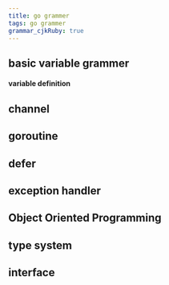 ```yaml
---
title: go grammer
tags: go grammer
grammar_cjkRuby: true
---
```



## basic variable grammer
#### variable definition



## channel

## goroutine

## defer

## exception handler

## Object Oriented Programming

## type system

## interface
